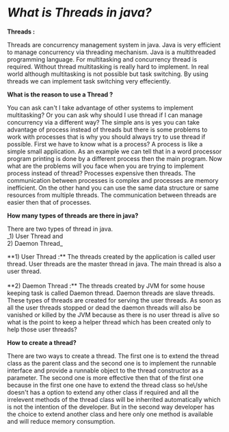 *What is Threads in java?*
===========================
**Threads :** 
<p>
    Threads are concurrency management system in java. Java is very 
    efficient to manage concurrency via threading mechanism. Java is a multithreaded programming 
    language. For multitasking and concurrency thread is required.
    Without thread multitasking is really hard to implement.
    In real world although multitasking is not possible but task
    switching. By using threads we can implement task switching very effeciently.
</p>

**What is the reason to use a Thread ?** 
<p>
    You can ask can't I take advantage of other systems to implement multitasking? 
    Or you can ask why should I use thread if I can manage concurrency via a different
    way? The simple ans is yes you can take advantage of process instead of 
    threads but there is some problems to work with processes that is
    why you should always try to use thread if possible. First we have to
    know what is a process? A process is like a simple small application. 
    As an example we can tell that in a word processor program printing is 
    done by a different process then the main program. Now what are
    the problems will you face when you are trying to implement process
    instead of thread? Processes expensive then threads. The communication
    between processes is complex and processes are memory inefficient.
    On the other hand you can use the same data structure or same 
    resources from multiple threads. The communication between threads
    are easier then that of processes.
</p>

**How many types of threads are there in java?**
<p>
    There are two types of thread in java. 
     <br>
         _1) User Thread and <br>
         2) Daemon Thread_
    <p>
        **1) User Thread :** The threads created by the application is called user thread.
         User threads are the master thread in java. The main thread is also a user 
         thread. 
        <br><br>
        **2) Daemon Thread :** The threads created by JVM for some house keeping task is
        called Daemon thread. Daemon threads are slave threads. These types of threads 
        are created for serving the user threads. As soon as all the user threads stopped
        or dead the daemon threads will also be vanished or killed by the JVM because as 
        there is no user thread is alive so what is the point to keep a helper thread 
        which has been created only to help those user threads?
    </p>
 </p>

**How to create a thread?**
<p>
    There are two ways to create a thread. The first one is to extend the thread
    class as the parent class and the second one is to implement the runnable interface
    and provide a runnable object to the thread constructor as a parameter. 
    The second one is more effective then that of the first one because in the first one 
    one have to extend the thread class so he\/she doesn't has a option to extend any other
    class if required and all the irrelevent methods of the thread class will be inherrited 
    automatically which is not the intention of the developer. But in the second way developer
    has the choice to extend another class and here only one method is available and will reduce
    memory consumption.
</p>